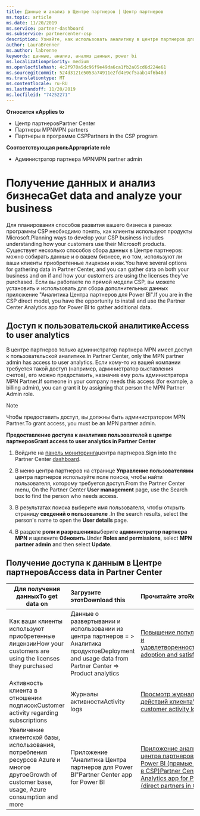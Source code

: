 ```yaml
---
title: Данные и анализ в Центре партнеров | Центр партнеров
ms.topic: article
ms.date: 11/20/2019
ms.service: partner-dashboard
ms.subservice: partnercenter-csp
description: Узнайте, как использовать аналитику в центре партнеров для лучшего понимания бизнеса и того, как ваши клиенты используют приобретенные лицензии.
author: LauraBrenner
ms.author: labrenne
keywords: данные, анализ, анализ данных, power bi
ms.localizationpriority: medium
ms.openlocfilehash: 4c2f970a5dc96f9e49da6ca1fb2a05cd6d224e61
ms.sourcegitcommit: 524d3121e5053a74911e2fd4e9cf5aab14f6b48d
ms.translationtype: MT
ms.contentlocale: ru-RU
ms.lasthandoff: 11/20/2019
ms.locfileid: "74252271"
---
```

<span data-ttu-id="835e7-104">**Относится к**</span><span class="sxs-lookup"><span data-stu-id="835e7-104">**Applies to**</span></span>

- <span data-ttu-id="835e7-105">Центр партнеров</span><span class="sxs-lookup"><span data-stu-id="835e7-105">Partner Center</span></span>
- <span data-ttu-id="835e7-106">Партнеры MPN</span><span class="sxs-lookup"><span data-stu-id="835e7-106">MPN partners</span></span>
- <span data-ttu-id="835e7-107">Партнеры в программе CSP</span><span class="sxs-lookup"><span data-stu-id="835e7-107">Partners in the CSP program</span></span>

<span data-ttu-id="835e7-108">**Соответствующая роль**</span><span class="sxs-lookup"><span data-stu-id="835e7-108">**Appropriate role**</span></span>

- <span data-ttu-id="835e7-109">Администратор партнера MPN</span><span class="sxs-lookup"><span data-stu-id="835e7-109">MPN partner admin</span></span>

# <a name="get-data-and-analyze-your-business"></a><span data-ttu-id="835e7-110">Получение данных и анализ бизнеса</span><span class="sxs-lookup"><span data-stu-id="835e7-110">Get data and analyze your business</span></span>

<span data-ttu-id="835e7-111">Для планирования способов развития вашего бизнеса в рамках программы CSP необходимо понять, как клиенты используют продукты Microsoft.</span><span class="sxs-lookup"><span data-stu-id="835e7-111">Planning ways to develop your CSP business includes understanding how your customers use their Microsoft products.</span></span> <span data-ttu-id="835e7-112">Существует несколько способов сбора данных в Центре партнеров: можно собирать данные и о вашем бизнесе, и о том, используют ли ваши клиенты приобретенные лицензии и как.</span><span class="sxs-lookup"><span data-stu-id="835e7-112">You have several options for gathering data in Partner Center, and you can gather data on both your business and on if and how your customers are using the licenses they've purchased.</span></span> <span data-ttu-id="835e7-113">Если вы работаете по прямой модели CSP, вы можете установить и использовать для сбора дополнительных данных приложение "Аналитика Центра партнеров для Power BI".</span><span class="sxs-lookup"><span data-stu-id="835e7-113">If you are in the CSP direct model, you have the opportunity to install and use the Partner Center Analytics app for Power BI to gather additional data.</span></span>

## <a name="access-to-user-analytics"></a><span data-ttu-id="835e7-114">Доступ к пользовательской аналитике</span><span class="sxs-lookup"><span data-stu-id="835e7-114">Access to user analytics</span></span>

<span data-ttu-id="835e7-115">В центре партнеров только администратор партнера MPN имеет доступ к пользовательской аналитике.</span><span class="sxs-lookup"><span data-stu-id="835e7-115">In Partner Center, only the MPN partner admin has access to user analytics.</span></span> <span data-ttu-id="835e7-116">Если кому-то из вашей компании требуется такой доступ (например, администратор выставления счетов), его можно предоставить, назначив ему роль администратора MPN Partner.</span><span class="sxs-lookup"><span data-stu-id="835e7-116">If someone in your company needs this access (for example, a billing admin), you can grant it by assigning that person the MPN Partner Admin role.</span></span>

>[!NOTE] 
><span data-ttu-id="835e7-117">Чтобы предоставить доступ, вы должны быть администратором MPN Partner.</span><span class="sxs-lookup"><span data-stu-id="835e7-117">To grant access, you must be an MPN partner admin.</span></span>

<span data-ttu-id="835e7-118">**Предоставление доступа к аналитике пользователей в центре партнеров**</span><span class="sxs-lookup"><span data-stu-id="835e7-118">**Grant access to user analytics in Partner Center**</span></span> 

1. <span data-ttu-id="835e7-119">Войдите на [панель мониторинга](https://partner.microsoft.com/dashboard)центра партнеров.</span><span class="sxs-lookup"><span data-stu-id="835e7-119">Sign into the Partner Center [dashboard](https://partner.microsoft.com/dashboard).</span></span>

2. <span data-ttu-id="835e7-120">В меню центра партнеров на странице **Управление пользователями** центра партнеров используйте поле поиска, чтобы найти пользователя, которому требуется доступ.</span><span class="sxs-lookup"><span data-stu-id="835e7-120">From the Partner Center menu, On the Partner Center **User management** page, use the Search box to find the person who needs access.</span></span>
2.  <span data-ttu-id="835e7-121">В результатах поиска выберите имя пользователя, чтобы открыть страницу **сведений о пользователе** .</span><span class="sxs-lookup"><span data-stu-id="835e7-121">In the search results, select the person's name to open the **User details** page.</span></span>
3.  <span data-ttu-id="835e7-122">В разделе **роли и разрешения**выберите **администратор партнера MPN** и щелкните **Обновить**.</span><span class="sxs-lookup"><span data-stu-id="835e7-122">Under **Roles and permissions**, select **MPN partner admin** and then select **Update**.</span></span>

 
## <a name="access-data-in-partner-center"></a><span data-ttu-id="835e7-123">Получение доступа к данным в Центре партнеров</span><span class="sxs-lookup"><span data-stu-id="835e7-123">Access data in Partner Center</span></span>

|<span data-ttu-id="835e7-124">**Для получения данных**</span><span class="sxs-lookup"><span data-stu-id="835e7-124">**To get data on**</span></span>   |<span data-ttu-id="835e7-125">**Загрузите этот**</span><span class="sxs-lookup"><span data-stu-id="835e7-125">**Download this**</span></span>   |<span data-ttu-id="835e7-126">**Прочитайте это**</span><span class="sxs-lookup"><span data-stu-id="835e7-126">**Read this**</span></span>   | <span data-ttu-id="835e7-127">**Относится к**</span><span class="sxs-lookup"><span data-stu-id="835e7-127">**Applies to**</span></span>    |
|---------------------|:-----------------------|:---------------|:--------------|
|<span data-ttu-id="835e7-128">Как ваши клиенты используют приобретенные лицензии</span><span class="sxs-lookup"><span data-stu-id="835e7-128">How your customers are using the licenses they purchased</span></span>   |<span data-ttu-id="835e7-129">Данные о развертывании и использовании из центра партнеров = > Аналитика продуктов</span><span class="sxs-lookup"><span data-stu-id="835e7-129">Deployment and usage data from Partner Center => Product analytics</span></span>   |[<span data-ttu-id="835e7-130">Повышение популярности и удовлетворенности</span><span class="sxs-lookup"><span data-stu-id="835e7-130">Increase adoption and satisfaction</span></span>](increasing-adoption-and-satisfaction.md)|<span data-ttu-id="835e7-131">Партнеры CSP</span><span class="sxs-lookup"><span data-stu-id="835e7-131">CSP partners</span></span>|
|<span data-ttu-id="835e7-132">Активность клиента в отношении подписок</span><span class="sxs-lookup"><span data-stu-id="835e7-132">Customer activity regarding subscriptions</span></span>   |<span data-ttu-id="835e7-133">Журналы активности</span><span class="sxs-lookup"><span data-stu-id="835e7-133">Activity logs</span></span>   |[<span data-ttu-id="835e7-134">Просмотр журналов действий клиента</span><span class="sxs-lookup"><span data-stu-id="835e7-134">View customer activity logs</span></span>](activity-logs.md)|<span data-ttu-id="835e7-135">Партнеры CSP</span><span class="sxs-lookup"><span data-stu-id="835e7-135">CSP partners</span></span>   |
|<span data-ttu-id="835e7-136">Увеличение клиентской базы, использования, потребления ресурсов Azure и многое другое</span><span class="sxs-lookup"><span data-stu-id="835e7-136">Growth of customer base, usage, Azure consumption and more</span></span>   |<span data-ttu-id="835e7-137">Приложение "Аналитика Центра партнеров для Power BI"</span><span class="sxs-lookup"><span data-stu-id="835e7-137">Partner Center app for Power BI</span></span>   |[<span data-ttu-id="835e7-138">Приложение аналитики центра партнеров для Power BI (прямые партнеры в CSP)</span><span class="sxs-lookup"><span data-stu-id="835e7-138">Partner Center Analytics app for Power BI (direct partners in CSP)</span></span>](power-bi-app-for-direct-partners.md)|<span data-ttu-id="835e7-139">Прямые партнеры CSP</span><span class="sxs-lookup"><span data-stu-id="835e7-139">CSP direct partners</span></span>|






